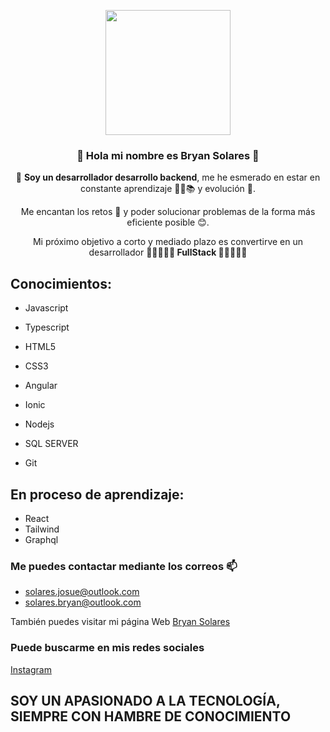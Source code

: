 <p align="center" width="300">
   <img align="center" width="200" src="" />
   <h3 align="center">👋 Hola mi nombre es Bryan Solares 👋</h3>
</p>

<p align="center"> 👀 <strong>Soy un desarrollador desarrollo backend</strong>, me he esmerado en estar en constante aprendizaje 🧑‍💻📚 y evolución 👣. </p>
<p align="center"> Me encantan los retos 🥳 y poder solucionar problemas de la forma más eficiente posible 😊. </p>
<p align="center"> Mi próximo objetivo a corto y  mediado plazo es convertirve en un desarrollador <strong> 🎉🎉🎉🎊🎊 FullStack 🎊🎊🎉🎉🎉</strong>

## Conocimientos:
 * Javascript
 * Typescript
 * HTML5
 * CSS3
 
 * Angular
 * Ionic
 
 * Nodejs
 * SQL SERVER
 * Git
   
## En proceso de aprendizaje:
 * React
 * Tailwind
 * Graphql

### Me puedes contactar mediante los correos 📫
  - solares.josue@outlook.com 
  - solares.bryan@outlook.com
 
También puedes visitar mi página Web [Bryan Solares](https://bryan-solares.com)

### Puede buscarme en mis redes sociales
[Instagram](https://instagram.com/solares.josue.25)

## SOY UN APASIONADO A LA TECNOLOGÍA, SIEMPRE CON HAMBRE DE CONOCIMIENTO

<!---
bryan-solares/bryan-solares is a ✨ special ✨ repository because its `README.md` (this file) appears on your GitHub profile.
You can click the Preview link to take a look at your changes.
--->
